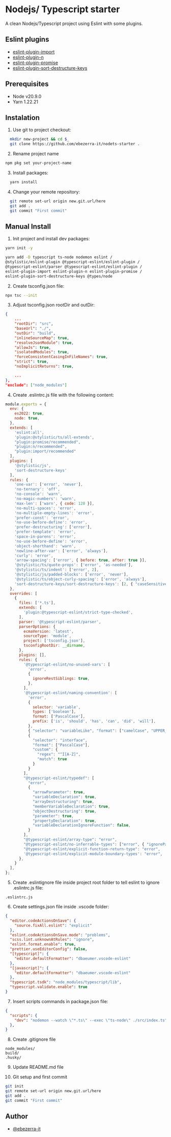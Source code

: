 
# Nodejs/ Typescript starter

A clean Nodejs/Typescript project using Eslint with some plugins.





## Eslint plugins
- [eslint-plugin-import](https://www.npmjs.com/package/eslint-plugin-import)
- [eslint-plugin-n](https://www.npmjs.com/package/eslint-plugin-n)
- [eslint-plugin-promise](https://www.npmjs.com/package/eslint-plugin-promise)
- [eslint-plugin-sort-destructure-keys](https://www.npmjs.com/package/eslint-plugin-sort-destructure-keys)
## Prerequisites

- Node v20.9.0
- Yarn 1.22.21

## Instalation

1. Use git to project checkout:
```bash
  mkdir new-project && cd $_
  git clone https://github.com/ebezerra-it/nodets-starter .
```
2. Rename project name
```bash
npm pkg set your-project-name
```
3. Install packages:
```bash
  yarn install
```
4. Change your remote repository:
```bash
  git remote set-url origin new.git.url/here
  git add .
  git commit "First commit"
```
    
## Manual Install
1. Init project and install dev packages:
```bash
yarn init -y

yarn add -D typescript ts-node nodemon eslint /
@stylistic/eslint-plugin @typescript-eslint/eslint-plugin /
@typescript-eslint/parser @typescript-eslint/eslint-plugin /
eslint-plugin-import eslint-plugin-n eslint-plugin-promise /
eslint-plugin-sort-destructure-keys @types/node
```

2. Create tsconfig.json file:
```bash
npx tsc --init
```

3. Adjust tsconfig.json rootDir and outDir:
```json
{
    ...
    "rootDir": "src",
    "baseUrl": "./",
    "outDir": "build",
    "inlineSourceMap": true,
    "resolveJsonModule": true,
    "allowJs": true,
    "isolatedModules": true,
    "forceConsistentCasingInFileNames": true,
    "strict": true,
    "noImplicitReturns": true,

    ...
},
"exclude": ["node_modules"]
```

4. Create .eslintrc.js file with the following content:
```javascript
module.exports = {
  env: {
    es2022: true,
    node: true,
  },
  extends: [
    'eslint:all',
    'plugin:@stylistic/ts/all-extends',
    "plugin:promise/recommended",
    "plugin:n/recommended",
    "plugin:import/recommended"
  ],
  plugins: [
    '@stylistic/js',
    'sort-destructure-keys'
  ],
  rules: {
    'one-var': ['error', 'never'],
    'no-ternary': 'off',
    'no-console': 'warn',
    'no-magic-numbers': 'warn',
    'max-len': ['warn', { code: 120 }],
    'no-multi-spaces': 'error',
    'no-multiple-empty-lines': 'error',
    'prefer-const': 'error',
    'no-use-before-define': 'error',
    'prefer-destructuring': ['error'],
    'prefer-template': 'error',
    'space-in-parens': 'error',
    'no-use-before-define': 'error',
    'object-shorthand': 'warn',
    'newline-after-var': ['error', 'always'],
    'curly': 'error',
    'arrow-spacing': ['error', { before: true, after: true }],
    '@stylistic/ts/quote-props': ['error', 'as-needed'],
    '@stylistic/ts/indent': ['error', 2],
    '@stylistic/js/padded-blocks': ['error', 'never'],
    '@stylistic/ts/object-curly-spacing': ['error', 'always'],
    'sort-destructure-keys/sort-destructure-keys': [2, { "caseSensitive": true }]
  },
  overrides: [
    {
      files: ['*.ts'],
      extends: [
        'plugin:@typescript-eslint/strict-type-checked',
      ],
      parser: '@typescript-eslint/parser',
      parserOptions: {
        ecmaVersion: 'latest',
        sourceType: 'module',
        project: ['tsconfig.json'],
        tsconfigRootDir: __dirname,
      },
      plugins: [],
      rules: {
        '@typescript-eslint/no-unused-vars': [
          'error',
          {
            ignoreRestSiblings: true,
          },
        ],
        '@typescript-eslint/naming-convention': [
          'error',
          {
            selector: 'variable',
            types: ['boolean'],
            format: ['PascalCase'],
            prefix: ['is', 'should', 'has', 'can', 'did', 'will'],
          },
          { "selector": "variableLike", "format": ["camelCase", "UPPER_CASE"] },
          {
            "selector": "interface",
            "format": ["PascalCase"],
            "custom": {
              "regex": "^I[A-Z]",
              "match": true
            }
          }
        ],
        "@typescript-eslint/typedef": [
          "error",
          {
            "arrowParameter": true,
            "variableDeclaration": true,
            "arrayDestructuring": true,
            "memberVariableDeclaration": true,
            "objectDestructuring": true,
            "parameter": true,
            "propertyDeclaration": true,
            "variableDeclarationIgnoreFunction": false,
          }
        ],
        "@typescript-eslint/array-type": "error",
        "@typescript-eslint/no-inferrable-types": ["error", { "ignoreParameters": true, "ignoreProperties": true }],
        "@typescript-eslint/explicit-function-return-type": "error",
        '@typescript-eslint/explicit-module-boundary-types': "error",
      },
    }
  ],
};
```

5. Create .eslintignore file inside project root folder to tell eslint to ignore .eslintrc.js file:
```env
.eslintrc.js
```

6. Create settings.json file inside .vscode folder:
```json
{
  "editor.codeActionsOnSave": {
    "source.fixAll.eslint": "explicit"
  },
  "eslint.codeActionsOnSave.mode": "problems",
  "scss.lint.unknownAtRules": "ignore",
  "eslint.format.enable": true,
  "prettier.useEditorConfig": false,
  "[typescript]": {
    "editor.defaultFormatter": "dbaeumer.vscode-eslint"
  },
  "[javascript]": {
    "editor.defaultFormatter": "dbaeumer.vscode-eslint"
  },
  "typescript.tsdk": "node_modules/typescript/lib",
  "typescript.validate.enable": true
}
```

7. Insert scripts commands in package.json file:
```json
{
  "scripts": {
    "dev": "nodemon --watch \"*.ts\" --exec \"ts-node\" ./src/index.ts"
  },
}
```

8. Create .gitignore file
```text
node_modules/
build/
.husky/
```
9. Update README.md file

10. Git setup and first commit
```bash
git init
git remote set-url origin new.git.url/here
git add .
git commit "First commit"
```
## Author

- [@ebezerra-it](https://www.github.com/ebezerra-it)

